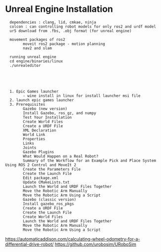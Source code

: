 # Unreal Engine Installation
      dependencies : clang, lid, cmkae, ninja
      colcon : can controlling robot models for only ros2 and urdf model
      ur5 download from .fbs, .obj format (for unreal engine)

      movement packages of ros2
            moveit ros2 package - motion planning
            nav2 and slam

      running unreal engine
      cd engine/binaries/linux
      ./unrealeditor





      1. Epic Games launcher
            - wine install in linux for install launcher msi file
      2. launch epic games launcher
      3. Prerequisites
            Gazebo (new version)
            Install Gazebo, ros_gz, and numpy
            Test Your Installation
            Create World Files
            Create a URDF File
            XML Declaration
            World Link
            Properties
            Links
            Joints
            Gazebo Plugins
            What Would Happen on a Real Robot?
            Summary of the Workflow for an Example Pick and Place System Using ROS 2 Control and MoveIt 2
            Create the Parameters File
            Create the Launch File
            Edit package.xml
            Update CMakeLists.txt
            Launch the World and URDF Files Together
            Move the Robotic Arm Manually
            Move the Robotic Arm Using a Script
            Gazebo (classic version)
            Install gazebo_ros_pkgs
            Create a URDF File
            Create the Launch File
            Create World Files
            Launch the World and URDF Files Together
            Move the Robotic Arm Manually
            Move the Robotic Arm Using a Script
https://automaticaddison.com/calculating-wheel-odometry-for-a-differential-drive-robot/
https://github.com/urobosim/URoboSim
